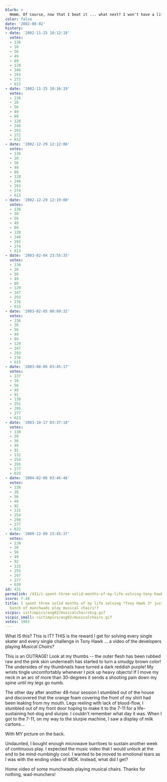 ```yaml
---
blurb: >
  Hmmm. Of course, now that I beat it ... what next? I won't have a life anymore!
color: false
date: '2002-08-02'
history:
- date: '2002-11-25 10:12:18'
  votes:
  - 136
  - 28
  - 56
  - 49
  - 89
  - 128
  - 246
  - 293
  - 272
  - 612
- date: '2002-11-25 10:16:19'
  votes:
  - 136
  - 28
  - 56
  - 49
  - 89
  - 128
  - 246
  - 293
  - 272
  - 612
- date: '2002-12-29 12:12:06'
  votes:
  - 136
  - 28
  - 56
  - 49
  - 89
  - 128
  - 246
  - 293
  - 274
  - 613
- date: '2002-12-29 12:19:00'
  votes:
  - 136
  - 28
  - 56
  - 49
  - 89
  - 128
  - 246
  - 293
  - 274
  - 613
- date: '2003-02-04 23:55:35'
  votes:
  - 136
  - 28
  - 56
  - 49
  - 89
  - 129
  - 247
  - 293
  - 276
  - 615
- date: '2003-02-05 00:09:32'
  votes:
  - 136
  - 28
  - 56
  - 49
  - 89
  - 129
  - 247
  - 293
  - 276
  - 615
- date: '2003-08-06 03:45:17'
  votes:
  - 137
  - 28
  - 56
  - 49
  - 91
  - 130
  - 251
  - 295
  - 277
  - 623
- date: '2003-10-17 03:37:18'
  votes:
  - 138
  - 28
  - 56
  - 49
  - 91
  - 131
  - 254
  - 295
  - 277
  - 625
- date: '2004-02-06 03:46:46'
  votes:
  - 138
  - 28
  - 56
  - 49
  - 92
  - 131
  - 254
  - 296
  - 277
  - 632
- date: '2009-12-09 15:45:37'
  votes:
  - 138
  - 28
  - 56
  - 49
  - 92
  - 132
  - 255
  - 297
  - 277
  - 639
id: 431
permalink: /431/i-spent-three-solid-months-of-my-life-solving-tony-hawk-3-just-to-watch-a-bunch-of-munchwads-play-musical-chairs/
score: 7.49
title: I spent three solid months of my life solving *Tony Hawk 3* just to watch a
  bunch of munchwads play musical chairs!?
vicpic: victimpics/aug02/musicalchairsbig.gif
vicpic_small: victimpics/aug02/musicalchairs.gif
votes: 1983
---
```


What IS this? This is IT? THIS is the reward I get for solving every
single skater and every single challenge in Tony Hawk ... a video of the
developers playing *Musical Chairs?*

This is an OUTRAGE! Look at my thumbs -- the outer flesh has been rubbed
raw and the pink skin underneath has started to turn a smudgy brown
color! The undersides of my thumbnails have turned a dark reddish
purple! My wrists tingle uncomfortably whenever I pick up heavy objects!
If I move my neck in an arc of more than 30-degrees it sends a shooting
pain down my spine until my legs go numb.

The other day after another 48-hour session I stumbled out of the house
and discovered that the orange foam covering the front of my shirt had
been leaking from my mouth. Legs reeling with lack of blood-flow, I
stumbled out of my front door hoping to make it to the 7-11 for a
life-sustaining hot-dog and slurpie. I couldn't remember what day it
was. When I got to the 7-11, on my way to the slurpie machine, I saw a
display of milk cartons...

With MY picture on the back.

Undaunted, I bought enough microwave burritoes to sustain another week
of continuous play. I expected the music video that I would unlock at
the end to be mind-numbingly cool. I wanted to be moved to emotional
tears as I was with the ending video of *MDK*. Instead, what did I get?

Home video of some munchwads playing musical chairs. Thanks for nothing,
wad-munchers!